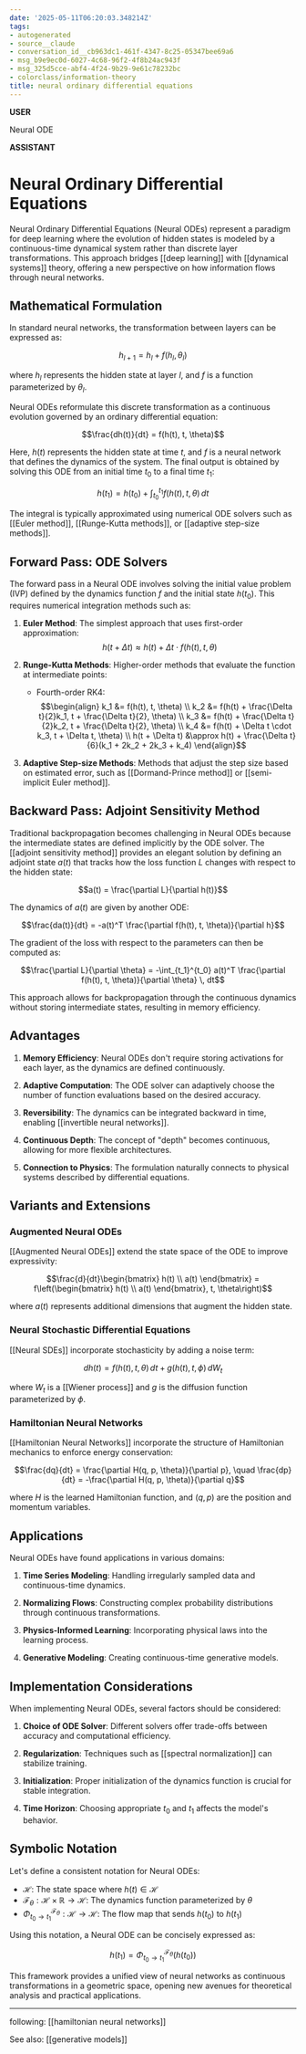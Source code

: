 ```yaml
---
date: '2025-05-11T06:20:03.348214Z'
tags:
- autogenerated
- source__claude
- conversation_id__cb963dc1-461f-4347-8c25-05347bee69a6
- msg_b9e9ec0d-6027-4c68-96f2-4f8b24ac943f
- msg_325d5cce-abf4-4f24-9b29-9e61c78232bc
- colorclass/information-theory
title: neural ordinary differential equations
---
```


**USER**

Neural ODE


**ASSISTANT**

# Neural Ordinary Differential Equations

Neural Ordinary Differential Equations (Neural ODEs) represent a paradigm for deep learning where the evolution of hidden states is modeled by a continuous-time dynamical system rather than discrete layer transformations. This approach bridges [[deep learning]] with [[dynamical systems]] theory, offering a new perspective on how information flows through neural networks.

## Mathematical Formulation

In standard neural networks, the transformation between layers can be expressed as:

$$h_{l+1} = h_l + f(h_l, \theta_l)$$

where $h_l$ represents the hidden state at layer $l$, and $f$ is a function parameterized by $\theta_l$.

Neural ODEs reformulate this discrete transformation as a continuous evolution governed by an ordinary differential equation:

$$\frac{dh(t)}{dt} = f(h(t), t, \theta)$$

Here, $h(t)$ represents the hidden state at time $t$, and $f$ is a neural network that defines the dynamics of the system. The final output is obtained by solving this ODE from an initial time $t_0$ to a final time $t_1$:

$$h(t_1) = h(t_0) + \int_{t_0}^{t_1} f(h(t), t, \theta) \, dt$$

The integral is typically approximated using numerical ODE solvers such as [[Euler method]], [[Runge-Kutta methods]], or [[adaptive step-size methods]].

## Forward Pass: ODE Solvers

The forward pass in a Neural ODE involves solving the initial value problem (IVP) defined by the dynamics function $f$ and the initial state $h(t_0)$. This requires numerical integration methods such as:

1. **Euler Method**: The simplest approach that uses first-order approximation:
   $$h(t + \Delta t) \approx h(t) + \Delta t \cdot f(h(t), t, \theta)$$

2. **Runge-Kutta Methods**: Higher-order methods that evaluate the function at intermediate points:
   - Fourth-order RK4:
     $$\begin{align}
     k_1 &= f(h(t), t, \theta) \\
     k_2 &= f(h(t) + \frac{\Delta t}{2}k_1, t + \frac{\Delta t}{2}, \theta) \\
     k_3 &= f(h(t) + \frac{\Delta t}{2}k_2, t + \frac{\Delta t}{2}, \theta) \\
     k_4 &= f(h(t) + \Delta t \cdot k_3, t + \Delta t, \theta) \\
     h(t + \Delta t) &\approx h(t) + \frac{\Delta t}{6}(k_1 + 2k_2 + 2k_3 + k_4)
     \end{align}$$

3. **Adaptive Step-size Methods**: Methods that adjust the step size based on estimated error, such as [[Dormand-Prince method]] or [[semi-implicit Euler method]].

## Backward Pass: Adjoint Sensitivity Method

Traditional backpropagation becomes challenging in Neural ODEs because the intermediate states are defined implicitly by the ODE solver. The [[adjoint sensitivity method]] provides an elegant solution by defining an adjoint state $a(t)$ that tracks how the loss function $L$ changes with respect to the hidden state:

$$a(t) = \frac{\partial L}{\partial h(t)}$$

The dynamics of $a(t)$ are given by another ODE:

$$\frac{da(t)}{dt} = -a(t)^T \frac{\partial f(h(t), t, \theta)}{\partial h}$$

The gradient of the loss with respect to the parameters can then be computed as:

$$\frac{\partial L}{\partial \theta} = -\int_{t_1}^{t_0} a(t)^T \frac{\partial f(h(t), t, \theta)}{\partial \theta} \, dt$$

This approach allows for backpropagation through the continuous dynamics without storing intermediate states, resulting in memory efficiency.

## Advantages

1. **Memory Efficiency**: Neural ODEs don't require storing activations for each layer, as the dynamics are defined continuously.

2. **Adaptive Computation**: The ODE solver can adaptively choose the number of function evaluations based on the desired accuracy.

3. **Reversibility**: The dynamics can be integrated backward in time, enabling [[invertible neural networks]].

4. **Continuous Depth**: The concept of "depth" becomes continuous, allowing for more flexible architectures.

5. **Connection to Physics**: The formulation naturally connects to physical systems described by differential equations.

## Variants and Extensions

### Augmented Neural ODEs

[[Augmented Neural ODEs]] extend the state space of the ODE to improve expressivity:

$$\frac{d}{dt}\begin{bmatrix} h(t) \\ a(t) \end{bmatrix} = f\left(\begin{bmatrix} h(t) \\ a(t) \end{bmatrix}, t, \theta\right)$$

where $a(t)$ represents additional dimensions that augment the hidden state.

### Neural Stochastic Differential Equations

[[Neural SDEs]] incorporate stochasticity by adding a noise term:

$$dh(t) = f(h(t), t, \theta) \, dt + g(h(t), t, \phi) \, dW_t$$

where $W_t$ is a [[Wiener process]] and $g$ is the diffusion function parameterized by $\phi$.

### Hamiltonian Neural Networks

[[Hamiltonian Neural Networks]] incorporate the structure of Hamiltonian mechanics to enforce energy conservation:

$$\frac{dq}{dt} = \frac{\partial H(q, p, \theta)}{\partial p}, \quad \frac{dp}{dt} = -\frac{\partial H(q, p, \theta)}{\partial q}$$

where $H$ is the learned Hamiltonian function, and $(q, p)$ are the position and momentum variables.

## Applications

Neural ODEs have found applications in various domains:

1. **Time Series Modeling**: Handling irregularly sampled data and continuous-time dynamics.

2. **Normalizing Flows**: Constructing complex probability distributions through continuous transformations.

3. **Physics-Informed Learning**: Incorporating physical laws into the learning process.

4. **Generative Modeling**: Creating continuous-time generative models.

## Implementation Considerations

When implementing Neural ODEs, several factors should be considered:

1. **Choice of ODE Solver**: Different solvers offer trade-offs between accuracy and computational efficiency.

2. **Regularization**: Techniques such as [[spectral normalization]] can stabilize training.

3. **Initialization**: Proper initialization of the dynamics function is crucial for stable integration.

4. **Time Horizon**: Choosing appropriate $t_0$ and $t_1$ affects the model's behavior.

## Symbolic Notation

Let's define a consistent notation for Neural ODEs:

- $\mathcal{H}$: The state space where $h(t) \in \mathcal{H}$
- $\mathcal{F}_\theta: \mathcal{H} \times \mathbb{R} \rightarrow \mathcal{H}$: The dynamics function parameterized by $\theta$
- $\Phi_{t_0 \rightarrow t_1}^{\mathcal{F}_\theta}: \mathcal{H} \rightarrow \mathcal{H}$: The flow map that sends $h(t_0)$ to $h(t_1)$

Using this notation, a Neural ODE can be concisely expressed as:

$$h(t_1) = \Phi_{t_0 \rightarrow t_1}^{\mathcal{F}_\theta}(h(t_0))$$

This framework provides a unified view of neural networks as continuous transformations in a geometric space, opening new avenues for theoretical analysis and practical applications.


---


following: [[hamiltonian neural networks]]

See also: [[generative models]]